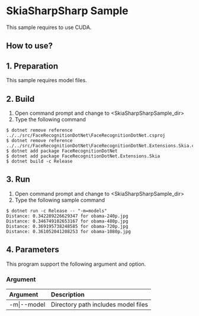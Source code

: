 ﻿# SkiaSharpSharp Sample

This sample requires to use CUDA.

## How to use?

## 1. Preparation

This sample requires model files.

## 2. Build

1. Open command prompt and change to &lt;SkiaSharpSharpSample_dir&gt;
1. Type the following command
````
$ dotnet remove reference ../../src/FaceRecognitionDotNet\FaceRecognitionDotNet.csproj
$ dotnet remove reference ../../src/FaceRecognitionDotNet\FaceRecognitionDotNet.Extensions.Skia.csproj
$ dotnet add package FaceRecognitionDotNet
$ dotnet add package FaceRecognitionDotNet.Extensions.Skia
$ dotnet build -c Release
````

## 3. Run

1. Open command prompt and change to &lt;SkiaSharpSharpSample_dir&gt;
1. Type the following sample command
````
$ dotnet run -c Release -- "-m=models"
Distance: 0.342289226629347 for obama-240p.jpg
Distance: 0.346749102653167 for obama-480p.jpg
Distance: 0.369195738248585 for obama-720p.jpg
Distance: 0.361052041208253 for obama-1080p.jpg
````

## 4. Parameters

This program support the following argument and option.

### Argument

|Argument|Description|
|:---|:---|
|-m\|--model|Directory path includes model files|